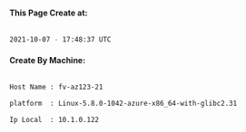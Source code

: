 
   
#### This Page Create at:

```bash

2021-10-07 - 17:48:37 UTC

```

#### Create By Machine:

```bash

Host Name : fv-az123-21

platform  : Linux-5.8.0-1042-azure-x86_64-with-glibc2.31

Ip Local  : 10.1.0.122

```

